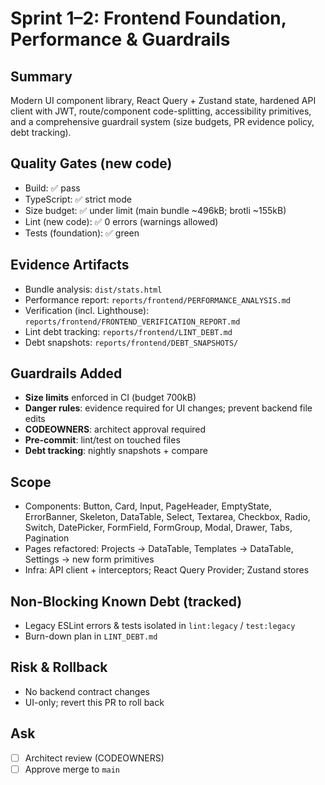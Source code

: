 # Sprint 1–2: Frontend Foundation, Performance & Guardrails

## Summary
Modern UI component library, React Query + Zustand state, hardened API client with JWT, route/component code-splitting, accessibility primitives, and a comprehensive guardrail system (size budgets, PR evidence policy, debt tracking).

## Quality Gates (new code)
- Build: ✅ pass
- TypeScript: ✅ strict mode
- Size budget: ✅ under limit (main bundle ~496kB; brotli ~155kB)
- Lint (new code): ✅ 0 errors (warnings allowed)
- Tests (foundation): ✅ green

## Evidence Artifacts
- Bundle analysis: `dist/stats.html`
- Performance report: `reports/frontend/PERFORMANCE_ANALYSIS.md`
- Verification (incl. Lighthouse): `reports/frontend/FRONTEND_VERIFICATION_REPORT.md`
- Lint debt tracking: `reports/frontend/LINT_DEBT.md`
- Debt snapshots: `reports/frontend/DEBT_SNAPSHOTS/`

## Guardrails Added
- **Size limits** enforced in CI (budget 700kB)
- **Danger rules**: evidence required for UI changes; prevent backend file edits
- **CODEOWNERS**: architect approval required
- **Pre-commit**: lint/test on touched files
- **Debt tracking**: nightly snapshots + compare

## Scope
- Components: Button, Card, Input, PageHeader, EmptyState, ErrorBanner, Skeleton, DataTable, Select, Textarea, Checkbox, Radio, Switch, DatePicker, FormField, FormGroup, Modal, Drawer, Tabs, Pagination
- Pages refactored: Projects → DataTable, Templates → DataTable, Settings → new form primitives
- Infra: API client + interceptors; React Query Provider; Zustand stores

## Non-Blocking Known Debt (tracked)
- Legacy ESLint errors & tests isolated in `lint:legacy` / `test:legacy`
- Burn-down plan in `LINT_DEBT.md`

## Risk & Rollback
- No backend contract changes
- UI-only; revert this PR to roll back

## Ask
- [ ] Architect review (CODEOWNERS)
- [ ] Approve merge to `main`
